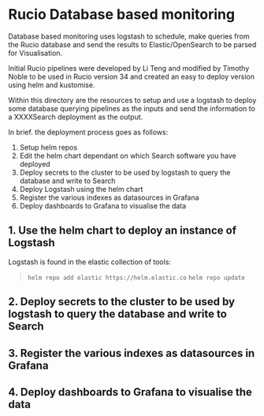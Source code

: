 # Rucio Database based monitoring

Database based monitoring uses logstash to schedule, make queries from the Rucio database and send the results to Elastic/OpenSearch to be parsed for Visualisation.

Initial Rucio pipelines were developed by Li Teng and modified by Timothy Noble to be used in Rucio version 34 and created an easy to deploy version using helm and kustomise.

Within this directory are the resources to setup and use a logstash to deploy some database querying pipelines as the inputs and send the information to a XXXXSearch deployment as the output.

In brief. the deployment process goes as follows:
1. Setup helm repos
2. Edit the helm chart dependant on which Search software you have deployed
3. Deploy secrets to the cluster to be used by logstash to query the database and write to Search
4. Deploy Logstash using the helm chart
5. Register the various indexes as datasources in Grafana
6. Deploy dashboards to Grafana to visualise the data



## 1. Use the helm chart to deploy an instance of Logstash

Logstash is found in the elastic collection of tools:
> `helm repo add elastic https://helm.elastic.co`
> `helm repo update`



## 2. Deploy secrets to the cluster to be used by logstash to query the database and write to Search


## 3. Register the various indexes as datasources in Grafana


## 4. Deploy dashboards to Grafana to visualise the data

